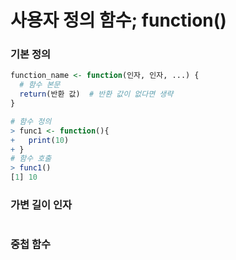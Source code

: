 # 사용자 정의 함수; function()

### 기본 정의

```R
function_name <- function(인자, 인자, ...) {
  # 함수 본문
  return(반환 값)  # 반환 값이 없다면 생략
}
```

```R
# 함수 정의
> func1 <- function(){
+   print(10)
+ }
# 함수 호출
> func1()
[1] 10
```



### 가변 길이 인자

```R

```





### 중첩 함수